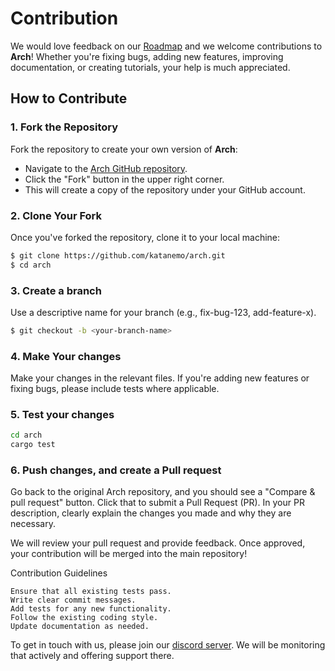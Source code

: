 #  Contribution
We would love feedback on our [Roadmap](https://github.com/orgs/katanemo/projects/1) and we welcome contributions to **Arch**!
Whether you're fixing bugs, adding new features, improving documentation, or creating tutorials, your help is much appreciated.

## How to Contribute

### 1. Fork the Repository

Fork the repository to create your own version of **Arch**:

- Navigate to the [Arch GitHub repository](https://github.com/katanemo/arch).
- Click the "Fork" button in the upper right corner.
- This will create a copy of the repository under your GitHub account.

### 2. Clone Your Fork

Once you've forked the repository, clone it to your local machine:

```bash
$ git clone https://github.com/katanemo/arch.git
$ cd arch
```

### 3. Create a branch
Use a descriptive name for your branch (e.g., fix-bug-123, add-feature-x).
```bash
$ git checkout -b <your-branch-name>
```

### 4. Make Your changes

Make your changes in the relevant files. If you're adding new features or fixing bugs, please include tests where applicable.

### 5. Test your changes
```bash
cd arch
cargo test
```

### 6. Push changes, and create a Pull request

Go back to the original Arch repository, and you should see a "Compare & pull request" button. Click that to submit a Pull Request (PR). In your PR description, clearly explain the changes you made and why they are necessary.

We will review your pull request and provide feedback. Once approved, your contribution will be merged into the main repository!

Contribution Guidelines

    Ensure that all existing tests pass.
    Write clear commit messages.
    Add tests for any new functionality.
    Follow the existing coding style.
    Update documentation as needed.

To get in touch with us, please join our [discord server](https://discord.gg/rbjqVbpa). We will be monitoring that actively and offering support there.
